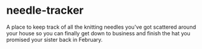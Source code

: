 # needle-tracker
A place to keep track of all the knitting needles you've got scattered around your house so you can finally get down 
to business and finish the hat you promised your sister back in February. 
